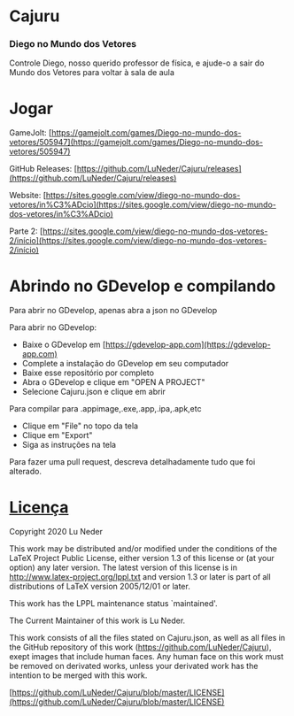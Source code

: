 # Cajuru
### Diego no Mundo dos Vetores
Controle Diego, nosso querido professor de física, e ajude-o a sair do Mundo dos Vetores para voltar à sala de aula

# Jogar
GameJolt: [https://gamejolt.com/games/Diego-no-mundo-dos-vetores/505947](https://gamejolt.com/games/Diego-no-mundo-dos-vetores/505947)

GitHub Releases: [https://github.com/LuNeder/Cajuru/releases](https://github.com/LuNeder/Cajuru/releases)

Website: [https://sites.google.com/view/diego-no-mundo-dos-vetores/in%C3%ADcio](https://sites.google.com/view/diego-no-mundo-dos-vetores/in%C3%ADcio)

Parte 2: [https://sites.google.com/view/diego-no-mundo-dos-vetores-2/início](https://sites.google.com/view/diego-no-mundo-dos-vetores-2/início)

# Abrindo no GDevelop e compilando
Para abrir no GDevelop, apenas abra a json no GDevelop



Para abrir no GDevelop:
- Baixe o GDevelop em [https://gdevelop-app.com](https://gdevelop-app.com)
- Complete a instalação do GDevelop em seu computador
- Baixe esse repositório por completo
- Abra o GDevelop e clique em "OPEN A PROJECT"
- Selecione Cajuru.json e clique em abrir

Para compilar para .appimage,.exe,.app,.ipa,.apk,etc
- Clique em "File" no topo da tela
- Clique em "Export"
- Siga as instruções na tela

Para fazer uma pull request, descreva detalhadamente tudo que foi alterado.

# [Licença](https://github.com/LuNeder/Cajuru/blob/master/LICENSE)

Copyright 2020 Lu Neder

This work may be distributed and/or modified under the
conditions of the LaTeX Project Public License, either version 1.3
of this license or (at your option) any later version.
The latest version of this license is in
http://www.latex-project.org/lppl.txt
and version 1.3 or later is part of all distributions of LaTeX
version 2005/12/01 or later.

This work has the LPPL maintenance status `maintained'.

The Current Maintainer of this work is Lu Neder.

This work consists of all the files stated on Cajuru.json, as well as all files in the GitHub repository of this work (https://github.com/LuNeder/Cajuru), exept images that include human faces. Any human face on this work must be removed on derivated works, unless your derivated work has the intention to be merged with this work.





[https://github.com/LuNeder/Cajuru/blob/master/LICENSE](https://github.com/LuNeder/Cajuru/blob/master/LICENSE)
